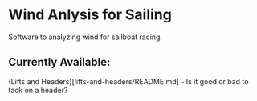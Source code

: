 # Wind Anlysis for Sailing
Software to analyzing wind for sailboat racing.

## Currently Available:

(Lifts and Headers)[lifts-and-headers/README.md] - Is it good or bad to tack on a header?


